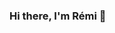 ### Hi there, I'm Rémi 👋

<!--
**rgelmini/rgelmini** is a ✨ _special_ ✨ repository because its `README.md` (this file) appears on your GitHub profile.
## Happy to welcome you to my page, where you can find some of the projects I have been working on and learn more about my past experiences! 

- 🔭 I’m currently working on projects using Unity / C# 
- 🌱 I’m currently learning a bit more about Python!
- 👯 I’m looking to collaborate with other developpers
- 💬 Ask me about managing projects and giving training to beginners
- ⚡ Fun fact: never to late to start learning => taking piano lessoons

-->
